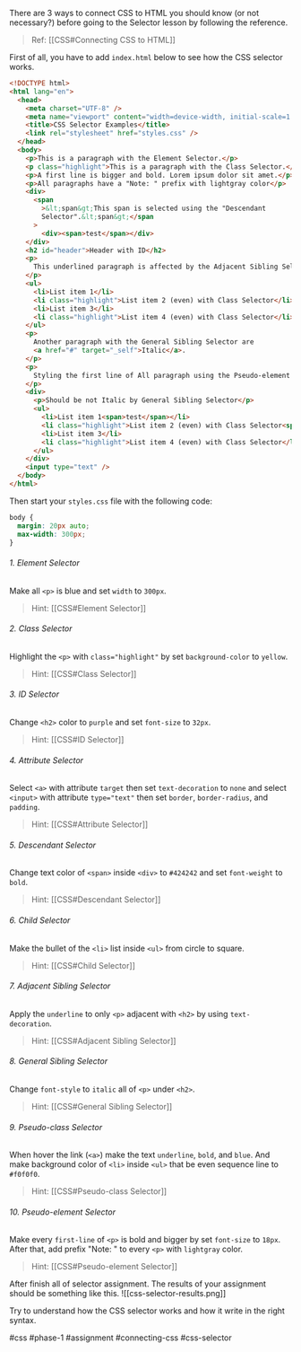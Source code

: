 There are 3 ways to connect CSS to HTML you should know (or not necessary?) before going to the Selector lesson by following the reference.

>Ref: [[CSS#Connecting CSS to HTML]]

First of all, you have to add `index.html` below to see how the CSS selector works.
```html
<!DOCTYPE html>
<html lang="en">
  <head>
    <meta charset="UTF-8" />
    <meta name="viewport" content="width=device-width, initial-scale=1.0" />
    <title>CSS Selector Examples</title>
    <link rel="stylesheet" href="styles.css" />
  </head>
  <body>
    <p>This is a paragraph with the Element Selector.</p>
    <p class="highlight">This is a paragraph with the Class Selector.</p>
    <p>A first line is bigger and bold. Lorem ipsum dolor sit amet.</p>
    <p>All paragraphs have a "Note: " prefix with lightgray color</p>
    <div>
      <span
        >&lt;span&gt;This span is selected using the "Descendant
        Selector".&lt;span&gt;</span
      >
	    <div><span>test</span></div>
    </div>
    <h2 id="header">Header with ID</h2>
    <p>
      This underlined paragraph is affected by the Adjacent Sibling Selector.
    </p>
    <ul>
      <li>List item 1</li>
      <li class="highlight">List item 2 (even) with Class Selector</li>
      <li>List item 3</li>
      <li class="highlight">List item 4 (even) with Class Selector</li>
    </ul>
    <p>
      Another paragraph with the General Sibling Selector are
      <a href="#" target="_self">Italic</a>.
    </p>
    <p>
      Styling the first line of All paragraph using the Pseudo-element Selector.
    </p>
    <div>
      <p>Should be not Italic by General Sibling Selector</p>
      <ul>
        <li>List item 1<span>test</span></li>
        <li class="highlight">List item 2 (even) with Class Selector<span>test</span></li>
        <li>List item 3</li>
        <li class="highlight">List item 4 (even) with Class Selector</li>
      </ul>
    </div>
    <input type="text" />
  </body>
</html>
```
Then start your `styles.css` file with the following code:
```css
body {
  margin: 20px auto;
  max-width: 300px;
}
```

###### 1. Element Selector
Make all `<p>` is blue and set `width` to `300px`.

>Hint: [[CSS#Element Selector]]

###### 2. Class Selector
Highlight the `<p>` with `class="highlight"` by set `background-color` to `yellow`.

>Hint: [[CSS#Class Selector]]

###### 3. ID Selector
Change `<h2>` color to `purple` and set `font-size` to `32px`.

>Hint: [[CSS#ID Selector]]

###### 4. Attribute Selector
Select `<a>` with attribute `target` then set `text-decoration` to `none` and select `<input>` with attribute `type="text"` then set `border`, `border-radius`, and `padding`.

>Hint: [[CSS#Attribute Selector]]

###### 5. Descendant Selector
Change text color of `<span>` inside `<div>` to `#424242` and set `font-weight` to `bold`.

>Hint: [[CSS#Descendant Selector]]

###### 6. Child Selector
Make the bullet of the `<li>` list inside `<ul>` from circle to square.

>Hint: [[CSS#Child Selector]]

###### 7. Adjacent Sibling Selector
Apply the `underline` to only `<p>` adjacent with `<h2>` by using `text-decoration`.

>Hint: [[CSS#Adjacent Sibling Selector]]

###### 8. General Sibling Selector
Change `font-style` to `italic` all of `<p>` under `<h2>`.

>Hint: [[CSS#General Sibling Selector]]

###### 9. Pseudo-class Selector
When hover the link (`<a>`) make the text `underline`, `bold`, and `blue`. And make background color of `<li>` inside `<ul>` that be even sequence line to `#f0f0f0`.

>Hint: [[CSS#Pseudo-class Selector]]

###### 10. Pseudo-element Selector
Make every `first-line` of `<p>` is bold and bigger by set `font-size` to `18px`. After that, add prefix "Note: " to every `<p>` with `lightgray` color.

>Hint: [[CSS#Pseudo-element Selector]]

After finish all of selector assignment. The results of your assignment should be something like this.
![[css-selector-results.png]]

Try to understand how the CSS selector works and how it write in the right syntax.


#css #phase-1 #assignment #connecting-css #css-selector